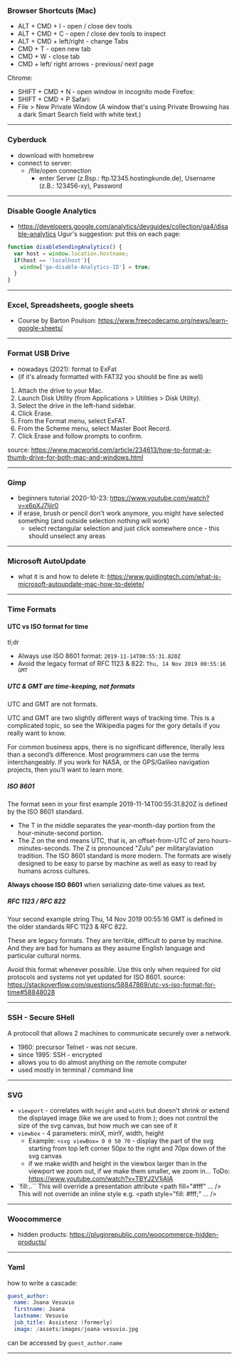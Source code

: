
### Browser Shortcuts (Mac)
- ALT + CMD + I - open / close dev tools
- ALT + CMD + C - open / close dev tools to inspect
- ALT + CMD + left/right - change Tabs
- CMD + T - open new tab
- CMD + W - close tab
- CMD + left/ right arrows - previous/ next page

Chrome:
- SHIFT + CMD + N - open window in incognito mode
Firefox:
- SHIFT + CMD + P 
Safari:
- File > New Private Window (A window that's using Private Browsing has a dark Smart Search field with white text.)
___


### Cyberduck
- download with homebrew
- connect to server:
  - /file/open connection
    - enter Server (z.Bsp.: ftp.12345.hostingkunde.de), Username (z.B.: 123456-xy), Password
___


### Disable Google Analytics
- https://developers.google.com/analytics/devguides/collection/ga4/disable-analytics
Ugur's suggestion: put this on each page:
```js
function disableSendingAnalytics() {
  var host = window.location.hostname;
  if(host == 'localhost'){
    window['ga-disable-Analytics-ID'] = true;
  }
}
```
___


### Excel, Spreadsheets, google sheets
- Course by Barton Poulson: https://www.freecodecamp.org/news/learn-google-sheets/
___


### Format USB Drive
- nowadays (2021): format to ExFat
- (if it's already formatted with FAT32 you should be fine as well)

1. Attach the drive to your Mac.
2. Launch Disk Utility (from Applications > Utilities > Disk Utility).
3. Select the drive in the left-hand sidebar.
4. Click Erase.
5. From the Format menu, select ExFAT.
6. From the Scheme menu, select Master Boot Record.
7. Click Erase and follow prompts to confirm.

source: https://www.macworld.com/article/234613/how-to-format-a-thumb-drive-for-both-mac-and-windows.html
___


### Gimp
- beginners tutorial 2020-10-23: https://www.youtube.com/watch?v=x6pXJ7Ijir0
- if erase, brush or pencil don't work anymore, you might have selected something (and outside selection nothing will work)
  - select rectangular selection and just click somewhere once - this should unselect any areas
___


### Microsoft AutoUpdate

- what it is and how to delete it: https://www.guidingtech.com/what-is-microsoft-autoupdate-mac-how-to-delete/
___


### Time Formats
#### UTC vs ISO format for time
tl;dr
- Always use ISO 8601 format: `2019-11-14T00:55:31.820Z`
- Avoid the legacy format of RFC 1123 & 822: `Thu, 14 Nov 2019 00:55:16 GMT`

##### UTC & GMT are time-keeping, not formats
UTC and GMT are not formats.

UTC and GMT are two slightly different ways of tracking time. This is a complicated topic, so see the Wikipedia pages for the gory details if you really want to know.

For common business apps, there is no significant difference, literally less than a second’s difference. Most programmers can use the terms interchangeably. If you work for NASA, or the GPS/Galileo navigation projects, then you’ll want to learn more.

##### ISO 8601
The format seen in your first example 2019-11-14T00:55:31.820Z is defined by the ISO 8601 standard.
- The T in the middle separates the year-month-day portion from the hour-minute-second portion.
- The Z on the end means UTC, that is, an offset-from-UTC of zero hours-minutes-seconds. The Z is pronounced "Zulu" per military/aviation tradition.
The ISO 8601 standard is more modern. The formats are wisely designed to be easy to parse by machine as well as easy to read by humans across cultures.

**Always choose ISO 8601** when serializing date-time values as text.

##### RFC 1123 / RFC 822
Your second example string Thu, 14 Nov 2019 00:55:16 GMT is defined in the older standards RFC 1123 & RFC 822.

These are legacy formats. They are terrible, difficult to parse by machine. And they are bad for humans as they assume English language and particular cultural norms.

Avoid this format whenever possible. Use this only when required for old protocols and systems not yet updated for ISO 8601.
source: https://stackoverflow.com/questions/58847869/utc-vs-iso-format-for-time#58848028
___


### SSH - Secure SHell
A protocoll that allows 2 machines to communicate securely over a network.

- 1960: precursor Telnet - was not secure.
- since 1995: SSH - encrypted
- allows you to do almost anything on the remote computer
- used mostly in terminal / command line
___


### SVG
- `viewport` - correlates with `height` and `width` but doesn't shrink or extend the displayed image (like we are used to from <img/>); does not control the size of the svg canvas, but how much we can see of it
- `viewbox` - 4 parameters: minX, minY, width, height
  - Example: `<svg viewBox= 0 0 50 70` - display the part of the svg starting from top left corner 50px to the right and 70px down of the svg canvas
  - if we make width and height in the viewbox larger than in the viewport we zoom out, if we make them smaller, we zoom in...
  ToDo: https://www.youtube.com/watch?v=TBYJ2V1jAlA
- `fill:..``
This will override a presentation attribute <path fill="#fff" ... />
This will not override an inline style e.g. <path style="fill: #fff;" ... />
___


### Woocommerce
- hidden products: https://pluginrepublic.com/woocommerce-hidden-products/
___


### Yaml
how to write a cascade:
```s
guest_author: 
  name: Joana Vesuvio
  firstname: Joana
  lastname: Vesuvio
  job_title: Assistenz (formerly)
  image: /assets/images/joana-vesuvio.jpg
```
can be accessed by `guest_author.name`
___

